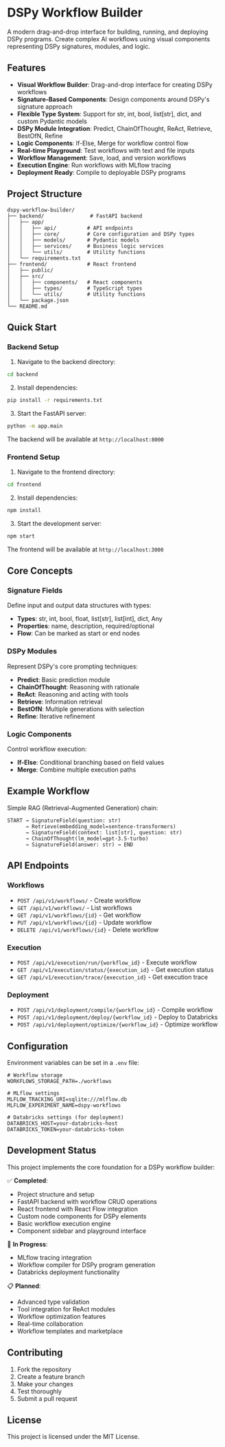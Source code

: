 # DSPy Workflow Builder

A modern drag-and-drop interface for building, running, and deploying DSPy programs. Create complex AI workflows using visual components representing DSPy signatures, modules, and logic.

## Features

- **Visual Workflow Builder**: Drag-and-drop interface for creating DSPy workflows
- **Signature-Based Components**: Design components around DSPy's signature approach
- **Flexible Type System**: Support for str, int, bool, list[str], dict, and custom Pydantic models
- **DSPy Module Integration**: Predict, ChainOfThought, ReAct, Retrieve, BestOfN, Refine
- **Logic Components**: If-Else, Merge for workflow control flow
- **Real-time Playground**: Test workflows with text and file inputs
- **Workflow Management**: Save, load, and version workflows
- **Execution Engine**: Run workflows with MLflow tracing
- **Deployment Ready**: Compile to deployable DSPy programs

## Project Structure

```
dspy-workflow-builder/
├── backend/               # FastAPI backend
│   ├── app/
│   │   ├── api/          # API endpoints
│   │   ├── core/         # Core configuration and DSPy types
│   │   ├── models/       # Pydantic models
│   │   ├── services/     # Business logic services
│   │   └── utils/        # Utility functions
│   └── requirements.txt
├── frontend/             # React frontend
│   ├── public/
│   ├── src/
│   │   ├── components/   # React components
│   │   ├── types/        # TypeScript types
│   │   └── utils/        # Utility functions
│   └── package.json
└── README.md
```

## Quick Start

### Backend Setup

1. Navigate to the backend directory:
```bash
cd backend
```

2. Install dependencies:
```bash
pip install -r requirements.txt
```

3. Start the FastAPI server:
```bash
python -m app.main
```

The backend will be available at `http://localhost:8000`

### Frontend Setup

1. Navigate to the frontend directory:
```bash
cd frontend
```

2. Install dependencies:
```bash
npm install
```

3. Start the development server:
```bash
npm start
```

The frontend will be available at `http://localhost:3000`

## Core Concepts

### Signature Fields
Define input and output data structures with types:
- **Types**: str, int, bool, float, list[str], list[int], dict, Any
- **Properties**: name, description, required/optional
- **Flow**: Can be marked as start or end nodes

### DSPy Modules
Represent DSPy's core prompting techniques:
- **Predict**: Basic prediction module
- **ChainOfThought**: Reasoning with rationale
- **ReAct**: Reasoning and acting with tools
- **Retrieve**: Information retrieval
- **BestOfN**: Multiple generations with selection
- **Refine**: Iterative refinement

### Logic Components
Control workflow execution:
- **If-Else**: Conditional branching based on field values
- **Merge**: Combine multiple execution paths

## Example Workflow

Simple RAG (Retrieval-Augmented Generation) chain:

```
START → SignatureField(question: str) 
      → Retrieve(embedding_model=sentence-transformers) 
      → SignatureField(context: list[str], question: str) 
      → ChainOfThought(lm_model=gpt-3.5-turbo) 
      → SignatureField(answer: str) → END
```

## API Endpoints

### Workflows
- `POST /api/v1/workflows/` - Create workflow
- `GET /api/v1/workflows/` - List workflows
- `GET /api/v1/workflows/{id}` - Get workflow
- `PUT /api/v1/workflows/{id}` - Update workflow
- `DELETE /api/v1/workflows/{id}` - Delete workflow

### Execution
- `POST /api/v1/execution/run/{workflow_id}` - Execute workflow
- `GET /api/v1/execution/status/{execution_id}` - Get execution status
- `GET /api/v1/execution/trace/{execution_id}` - Get execution trace

### Deployment
- `POST /api/v1/deployment/compile/{workflow_id}` - Compile workflow
- `POST /api/v1/deployment/deploy/{workflow_id}` - Deploy to Databricks
- `POST /api/v1/deployment/optimize/{workflow_id}` - Optimize workflow

## Configuration

Environment variables can be set in a `.env` file:

```env
# Workflow storage
WORKFLOWS_STORAGE_PATH=./workflows

# MLflow settings
MLFLOW_TRACKING_URI=sqlite:///mlflow.db
MLFLOW_EXPERIMENT_NAME=dspy-workflows

# Databricks settings (for deployment)
DATABRICKS_HOST=your-databricks-host
DATABRICKS_TOKEN=your-databricks-token
```

## Development Status

This project implements the core foundation for a DSPy workflow builder:

✅ **Completed**:
- Project structure and setup
- FastAPI backend with workflow CRUD operations
- React frontend with React Flow integration
- Custom node components for DSPy elements
- Basic workflow execution engine
- Component sidebar and playground interface

🚧 **In Progress**:
- MLflow tracing integration
- Workflow compiler for DSPy program generation
- Databricks deployment functionality

📋 **Planned**:
- Advanced type validation
- Tool integration for ReAct modules
- Workflow optimization features
- Real-time collaboration
- Workflow templates and marketplace

## Contributing

1. Fork the repository
2. Create a feature branch
3. Make your changes
4. Test thoroughly
5. Submit a pull request

## License

This project is licensed under the MIT License.